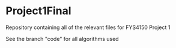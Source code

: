 # Project1Final
Repository containing all of the relevant files for FYS4150 Project 1

See the branch "code" for all algorithms used
